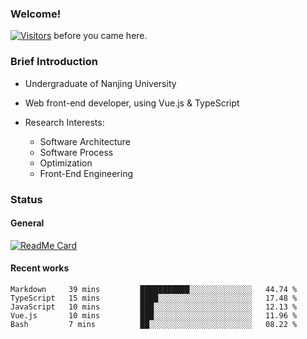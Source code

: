 ### Welcome!

[![Visitors](https://visitor-badge.laobi.icu/badge?page_id=HermitSun.HermitSun)]() before you came here.

### Brief Introduction

- Undergraduate of Nanjing University

- Web front-end developer, using Vue.js & TypeScript

- Research Interests: 
  - Software Architecture
  - Software Process
  - Optimization
  - Front-End Engineering

### Status

#### General

[![ReadMe Card](https://github-readme-stats.hermitsun.vercel.app/api?username=HermitSun&count_private=true&show_icons=true)]()

#### Recent works

<!--START_SECTION:waka-->
```text
Markdown     39 mins         ███████████░░░░░░░░░░░░░░   44.74 % 
TypeScript   15 mins         ████░░░░░░░░░░░░░░░░░░░░░   17.48 % 
JavaScript   10 mins         ███░░░░░░░░░░░░░░░░░░░░░░   12.13 % 
Vue.js       10 mins         ███░░░░░░░░░░░░░░░░░░░░░░   11.96 % 
Bash         7 mins          ██░░░░░░░░░░░░░░░░░░░░░░░   08.22 %
```
<!--END_SECTION:waka-->
